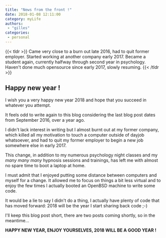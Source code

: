 ```yaml
---
title: "News from the front !"
date: 2018-01-08 12:11:00
category: myLife
authors:
 - "gilles"
categories:
 - personal
---
```



{{< tldr >}}
	Came very close to a burn out late 2016, had to quit former employer.
	Started working at another company early 2017.
	Became a student again, currently halfway through second year in psychology.
	Haven't done much opensource since early 2017, slowly resuming.
{{< /tldr >}}

Happy new year !
----------------
I wish you a very happy new year 2018 and hope that you succeed in whatever you attempt.


It feels odd to write again to this blog considering the last blog post dates from September 2016, over a year ago.


I didn't lack interest in writing but I almost burnt out at my former company,
which killed all my motivation to touch a computer outside of dayjob whatsoever,
and had to quit my former employer to begin a new job somewhere else in early 2017.


This change,
in addition to my numerous psychology night classes and my _many many many_ hypnosis sessions and trainings,
has left me with almost no spare time to boot a laptop at home.


I must admit that I enjoyed putting some distance between computers and myself for a change.
It allowed me to focus on things a bit less virtual and to enjoy the few times I actually booted an OpenBSD machine to write some code.


It would be a lie to say I didn't do a thing,
I actually have plenty of code that has moved forward:
2018 will be the year I start sharing back code ;-)


I'll keep this blog post short,
there are two posts coming shortly,
so in the meantime...


**HAPPY NEW YEAR, ENJOY YOURSELVES, 2018 WILL BE A GOOD YEAR !**
